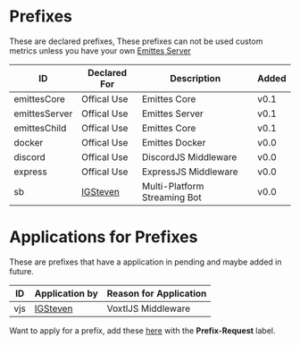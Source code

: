 # Prefixes
These are declared prefixes, These prefixes can not be used custom metrics unless you have your own [Emittes Server](https://github.com/emittes/emittes-server)


ID             | Declared For                                      | Description                        | Added
-------------- | ------------------------------------------------- | ---------------------------------- | -------
emittesCore    | Offical Use                                       | Emittes Core                       | v0.1
emittesServer  | Offical Use                                       | Emittes Server                     | v0.1
emittesChild   | Offical Use                                       | Emittes Core                       | v0.1
docker         | Offical Use                                       | Emittes Docker                     | v0.0
discord        | Offical Use                                       | DiscordJS Middleware               | v0.0
express        | Offical Use                                       | ExpressJS Middleware               | v0.0
sb             | [IGSteven](https://github.com/IGSteven)           | Multi-Platform Streaming Bot       | v0.0

# Applications for Prefixes
These are prefixes that have a application in pending and maybe added in future.

ID 				| Application by                                    | Reason for Application 
---------	| ------------------------------------------------- | --
vjs       | [IGSteven](https://github.com/IGSteven) 		  	  | VoxtlJS  Middleware

Want to apply for a prefix, add these [here](https://github.com/Emittes/emittes.github.io/issues) with the **Prefix-Request** label.
